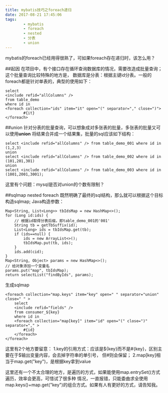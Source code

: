 ```yaml
---
title: mybatis技巧之foreach递归
date: 2017-08-21 17:45:06
tags:
        - mybatis
        - foreach
        - nested
        - 分表
        - union
---
```


mybatis的foreach已经用得很熟了，可如果foreach存在递归时，该怎么用？

<!-- more -->

##起因
在项目中，有个接口存在循环查询数据库的情况，需要改造成批量查询；这个批量查询比较特殊的地方是，
数据库是分表：根据主键id分表。一般的foreach都是针对单表的，典型的使用如下：
```
select
<include refid="allColumns" />
from table_demo
where id in 
<foreach collection="ids" item="it" open="(" separator="," close=")">
		#{it}
</foreach>
```

##union
针对分表的批量查询，可以想象成对多张表的批量，多张表的批量又可以使用<strong>union</strong>
将结果合并成一个结果集，批量的sql应该如下结构：
```
select <include refid="allColumns" /> from table_demo_001 where id in (1,2,3)
union
select <include refid="allColumns" /> from table_demo_002 where id in (101,201,301)
union
select <include refid="allColumns" /> from table_demo_003 where id in (1001,2001,3001);
```
这里有个问题：mysql是否对union的个数有限制？

##sqlmap nested foreach
既然明确了最终的sql结构，那么就可以根据这个目标构造sqlmap;
Java构造参数：
```
Map<String, List<Long>> tbIdsMap = new HashMap<>();
for (Long id:ids) {
    // 根据id取得分表后缀，即table_demo_001的'001'
    String tb = getTbSuffix(id);
    List<Long> ids = tbIdsMap.get(tb);
    if (ids==null) {
        ids = new ArrayList<>();
        tbIdsMap.put(tb, ids);
    }
    ids.add(cid);
}
Map<String, Object> params = new HashMap<>();
// 给对象添加一个变量名
params.put("map", tbIdsMap);
return selectList("findByIds", params);
```
生成sqlmap
```
<foreach collection="map.keys" item="key" open=" " separator="union" close=" " >
    select
    <include refid="fields" />
    from consumer_${key}
    where id in
    <foreach collection="map[key]" item="id" open="(" close=")" separator="," >
        #{id}
    </foreach>
</foreach>
```
这里有2个地方要留意：
1.key的引用方式：应该是${key}而不是#{key}，区别主要在于$输出变量内容，会去掉字符串的单引号，
但#则会保留；
2.map[key]相当于map.get("key")，是根据key拿到value

这里还有一个不太合理的地方，是遍历的方式，如果能使用map.entrySet()方式遍历，效率会更高，可惜试了很多种
情况，一直报错，只能委曲求全使用map.keys()+map.get("key")的组合方式。如果有人有更好的方式，请告知我。
